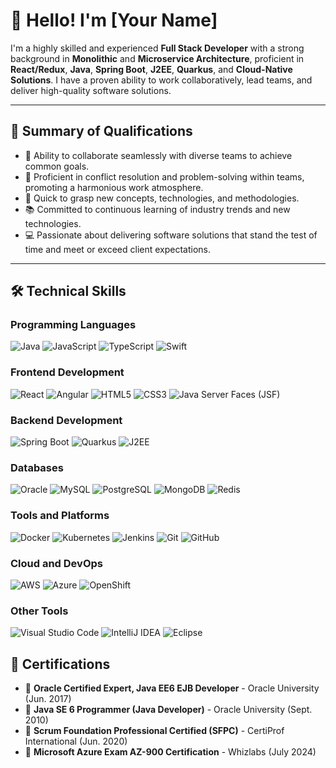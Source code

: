 # 👋 Hello! I'm [Your Name]

I'm a highly skilled and experienced **Full Stack Developer** with a strong background in **Monolithic** and **Microservice Architecture**, proficient in **React/Redux**, **Java**, **Spring Boot**, **J2EE**, **Quarkus**, and **Cloud-Native Solutions**. I have a proven ability to work collaboratively, lead teams, and deliver high-quality software solutions.

---

## 📄 Summary of Qualifications

- 🤝 Ability to collaborate seamlessly with diverse teams to achieve common goals.
- 🔧 Proficient in conflict resolution and problem-solving within teams, promoting a harmonious work atmosphere.
- 🚀 Quick to grasp new concepts, technologies, and methodologies.
- 📚 Committed to continuous learning of industry trends and new technologies.
- 💻 Passionate about delivering software solutions that stand the test of time and meet or exceed client expectations.

---

## 🛠️ Technical Skills

### Programming Languages
![Java](https://img.shields.io/badge/-Java-007396?logo=Java&logoColor=white) 
![JavaScript](https://img.shields.io/badge/-JavaScript-F7DF1E?logo=JavaScript&logoColor=black) 
![TypeScript](https://img.shields.io/badge/-TypeScript-3178C6?logo=TypeScript&logoColor=white) 
![Swift](https://img.shields.io/badge/-Swift-FA7343?logo=Swift&logoColor=white)

### Frontend Development
![React](https://img.shields.io/badge/-React-61DAFB?logo=React&logoColor=black) 
![Angular](https://img.shields.io/badge/-Angular-DD0031?logo=Angular&logoColor=white) 
![HTML5](https://img.shields.io/badge/-HTML5-E34F26?logo=HTML5&logoColor=white) 
![CSS3](https://img.shields.io/badge/-CSS3-1572B6?logo=CSS3&logoColor=white) 
![Java Server Faces (JSF)](https://img.shields.io/badge/-JSF-323330?logo=java&logoColor=white)

### Backend Development
![Spring Boot](https://img.shields.io/badge/-Spring%20Boot-6DB33F?logo=Spring-Boot&logoColor=white) 
![Quarkus](https://img.shields.io/badge/-Quarkus-4695EB?logo=Quarkus&logoColor=white) 
![J2EE](https://img.shields.io/badge/-J2EE-007396?logo=java&logoColor=white)

### Databases
![Oracle](https://img.shields.io/badge/-Oracle-F80000?logo=Oracle&logoColor=white) 
![MySQL](https://img.shields.io/badge/-MySQL-4479A1?logo=MySQL&logoColor=white) 
![PostgreSQL](https://img.shields.io/badge/-PostgreSQL-336791?logo=PostgreSQL&logoColor=white) 
![MongoDB](https://img.shields.io/badge/-MongoDB-47A248?logo=MongoDB&logoColor=white) 
![Redis](https://img.shields.io/badge/-Redis-DC382D?logo=Redis&logoColor=white)

### Tools and Platforms
![Docker](https://img.shields.io/badge/-Docker-2496ED?logo=Docker&logoColor=white) 
![Kubernetes](https://img.shields.io/badge/-Kubernetes-326CE5?logo=Kubernetes&logoColor=white) 
![Jenkins](https://img.shields.io/badge/-Jenkins-D24939?logo=Jenkins&logoColor=white) 
![Git](https://img.shields.io/badge/-Git-F05032?logo=Git&logoColor=white) 
![GitHub](https://img.shields.io/badge/-GitHub-181717?logo=GitHub&logoColor=white) 

### Cloud and DevOps
![AWS](https://img.shields.io/badge/-AWS-232F3E?logo=Amazon-AWS&logoColor=white) 
![Azure](https://img.shields.io/badge/-Azure-0078D4?logo=Microsoft-Azure&logoColor=white) 
![OpenShift](https://img.shields.io/badge/-OpenShift-EE0000?logo=Red-Hat-OpenShift&logoColor=white)

### Other Tools
![Visual Studio Code](https://img.shields.io/badge/-VS%20Code-007ACC?logo=Visual-Studio-Code&logoColor=white) 
![IntelliJ IDEA](https://img.shields.io/badge/-IntelliJ%20IDEA-000000?logo=IntelliJ-IDEA&logoColor=white) 
![Eclipse](https://img.shields.io/badge/-Eclipse-2C2255?logo=Eclipse&logoColor=white)

## 📜 Certifications

- 🏅 **Oracle Certified Expert, Java EE6 EJB Developer** - Oracle University (Jun. 2017)
- 🏅 **Java SE 6 Programmer (Java Developer)** - Oracle University (Sept. 2010)
- 🏅 **Scrum Foundation Professional Certified (SFPC)** - CertiProf International (Jun. 2020)
- 🏅 **Microsoft Azure Exam AZ-900 Certification** - Whizlabs (July 2024)
